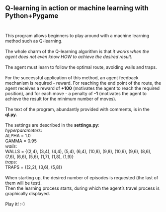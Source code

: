 ## Q-learning in action or machine learning with Python+Pygame<br><br>
This program allows beginners to play around with a machine learning method such as Q-learning.<br><br>
The whole charm of the Q-learning algorithm is that *it works when the agent does not even know HOW to achieve the desired result*.<br><br>
The agent must learn to follow the optimal route, avoiding walls and traps.<br><br>
For the successful application of this method, an agent feedback mechanism is required - reward. 
For reaching the end point of the route, the agent receives a reward of **+100** (motivates the agent to reach the required position), and for each move - a penalty of **-1** (motivates the agent to achieve the result for the minimum number of moves).<br><br>
The text of the program, abundantly provided with comments, is in the **ql.py**.<br><br>
The settings are described in the **settings.py**:<br>
*hyperparameters*:<br>
ALPHA = 1.0<br>
GAMMA = 0.95<br>
*walls*:<br>
WALLS = {(2,4), (3,4), (4,4), (5,4), (6,4), (10,8), (9,8), (10,6), (9,6), (8,6), (7,6), (6,6), (5,6), (1,7), (1,8), (1,9)}<br>
*traps*:<br>
TRAPS = {(2,2), (3,6), (5,8)}<br>
<br>
When starting up, the desired number of episodes is requested (the last of them will be test).<br>
Then the learning process starts, during which the agent’s travel process is graphically displayed.<br><br>
Play it! :-)
